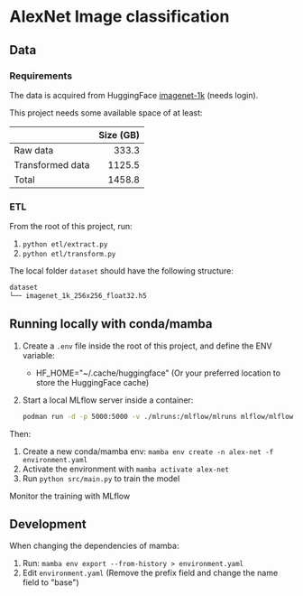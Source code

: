 # AlexNet Image classification

## Data

### Requirements

The data is acquired from HuggingFace [imagenet-1k](https://huggingface.co/datasets/ILSVRC/imagenet-1k) (needs login).

This project needs some available space of at least:

|                  | Size (GB)  |
|------------------|-----------:|
| Raw data         | 333.3      |
| Transformed data | 1125.5     |
| Total            | 1458.8     |

### ETL

From the root of this project, run:

1. `python etl/extract.py`
1. `python etl/transform.py`

The local folder `dataset` should have the following structure:

```bash
dataset
└── imagenet_1k_256x256_float32.h5
```

## Running locally with conda/mamba

1. Create a `.env` file inside the root of this project, and define the ENV variable:
    - HF_HOME="~/.cache/huggingface" (Or your preferred location to store the HuggingFace cache)
1. Start a local MLflow server inside a container:

    ```bash
    podman run -d -p 5000:5000 -v ./mlruns:/mlflow/mlruns mlflow/mlflow mlflow server --backend-store-uri /mlflow/mlruns --default-artifact-root /mlflow/mlruns --host 0.0.0.0
    ```

Then:

1. Create a new conda/mamba env: `mamba env create -n alex-net -f environment.yaml`
1. Activate the environment with `mamba activate alex-net`
1. Run `python src/main.py` to train the model

Monitor the training with MLflow

## Development

When changing the dependencies of mamba:

1. Run: `mamba env export --from-history > environment.yaml`
1. Edit `environment.yaml` (Remove the prefix field and change the name field to "base")
